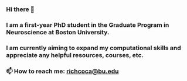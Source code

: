 ### Hi there 👋

### I am a first-year PhD student in the Graduate Program in Neuroscience at Boston University. 

### I am currently aiming to expand my computational skills and appreciate any helpful resources, courses, etc.

### 📫 How to reach me: richcoca@bu.edu



<!--
**richardcoca/richardcoca** is a ✨ _special_ ✨ repository because its `README.md` (this file) appears on your GitHub profile.

Here are some ideas to get you started:
### I am a 
- 🔭 I’m currently working on ...
- 🌱 I’m currently learning ...
- 👯 I’m looking to collaborate on ...
- 🤔 I’m looking for help with ...
- 💬 Ask me about ...
- 📫 How to reach me: ...
- 😄 Pronouns: ...
- ⚡ Fun fact: ...
-->
